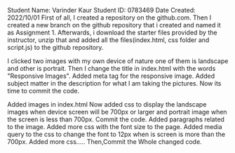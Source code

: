 Student Name: Varinder Kaur
Student ID: 0783469
Date Created: 2022/10/01
 First of all, I created a repository on the github.com.
 Then I created a new branch on the github repository that i created and named it as Assignment 1.
 Afterwards, i download the starter files provided by the instructor, unzip that and added 
 all the files(index.html, css folder and script.js) to the github repository.

 I clicked two images with my own device of nature one of them is landscape and other is portrait.
 Then I change the title in index.html with the words "Responsive Images".
 Added meta tag for the responsive image.
 Added subject matter in the description for what I am taking the pictures.
 Now its time to commit the code.

 Added images in index.html
 Now added css  to display the landscape images when device screen will be 700px or larger and portrait image when the screen is less than 700px.
 Commit the code.
 Added paragraphs related to the image.
 Added more css with the font size to the page.
 Added media query to the css to change the font to 12px when is screen is more than the 700px.
 Added more css.....
 Then,Commit the Whole changed code.
